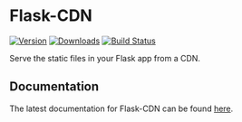 Flask-CDN
=========

[![Version](https://img.shields.io/pypi/v/flask-cdn.svg)](https://pypi.python.org/pypi/flask-cdn)
[![Downloads](https://img.shields.io/pypi/dm/flask-cdn.svg)](https://pypi.python.org/pypi/flask-cdn)
[![Build Status](https://travis-ci.org/wichitacode/flask-cdn.png)](https://travis-ci.org/wichitacode/flask-cdn)

Serve the static files in your Flask app from a CDN.

Documentation
-------------
The latest documentation for Flask-CDN can be found [here](https://flask-cdn.readthedocs.org/en/latest/).
